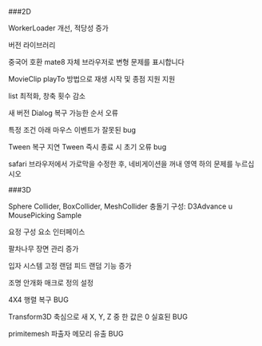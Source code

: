 ###2D

WorkerLoader 개선, 적당성 증가

버전 라이브러리

중국어 호환 mate8 자체 브라우저로 변형 문제를 표시합니다

MovieClip playTo 방법으로 재생 시작 및 종점 지원 지원

list 최적화, 창축 횟수 감소

새 버전 Dialog 복구 가능한 순서 오류

특정 조건 아래 마우스 이벤트가 잘못된 bug

Tween 복구 지연 Tween 즉시 종료 시 초기 오류 bug

safari 브라우저에서 가로막을 수정한 후, 네비게이션을 꺼내 영역 하의 문제를 누르십시오

###3D

Sphere Collider, BoxCollider, MeshCollider 충돌기 구성: D3Advance u MousePicking Sample

요정 구성 요소 인터페이스

팔차나무 장면 관리 증가

입자 시스템 고정 랜덤 피드 랜덤 기능 증가

조명 안개화 매크로 정의 설정

4X4 행렬 복구 BUG

Transform3D 축심으로 새 X, Y, Z 중 한 값은 0 실효된 BUG

primitemesh 파출자 메모리 유출 BUG